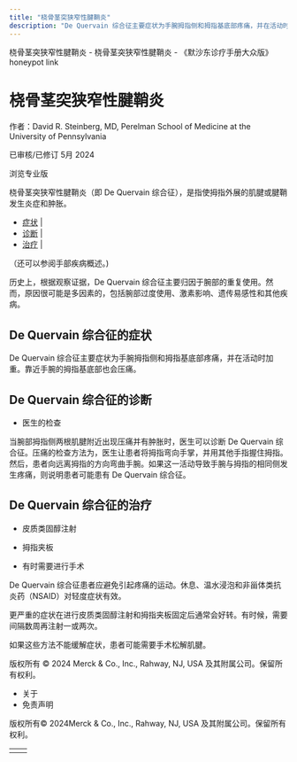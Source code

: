 ```yaml
---
title: "桡骨茎突狭窄性腱鞘炎"
description: "De Quervain 综合征主要症状为手腕拇指侧和拇指基底部疼痛，并在活动时加重。靠近手腕的拇指基底部也会压痛。"
---
```


﻿桡骨茎突狭窄性腱鞘炎 \- 桡骨茎突狭窄性腱鞘炎 \- 《默沙东诊疗手册大众版》 honeypot link

# 桡骨茎突狭窄性腱鞘炎

作者：David R. Steinberg, MD, Perelman School of Medicine at the University of
Pennsylvania

已审核/已修订 5月 2024

浏览专业版

桡骨茎突狭窄性腱鞘炎（即 De Quervain 综合征），是指使拇指外展的肌腱或腱鞘发生炎症和肿胀。

- [症状](#症状_v91046632_zh) \|
- [诊断](#诊断_v91046636_zh) \|
- [治疗](#治疗_v35322593_zh) \|

（还可以参阅手部疾病概述。)

历史上，根据观察证据，De Quervain 综合征主要归因于腕部的重复使用。然而，原因很可能是多因素的，包括腕部过度使用、激素影响、遗传易感性和其他疾病。

## De Quervain 综合征的症状

De Quervain 综合征主要症状为手腕拇指侧和拇指基底部疼痛，并在活动时加重。靠近手腕的拇指基底部也会压痛。

## De Quervain 综合征的诊断

- 医生的检查


当腕部拇指侧两根肌腱附近出现压痛并有肿胀时，医生可以诊断 De Quervain 综合征。压痛的检查方法为，医生让患者将拇指弯向手掌，并用其他手指握住拇指。然后，患者向远离拇指的方向弯曲手腕。如果这一活动导致手腕与拇指的相同侧发生疼痛，则说明患者可能患有 De Quervain 综合征。

## De Quervain 综合征的治疗

- 皮质类固醇注射

- 拇指夹板

- 有时需要进行手术


De Quervain 综合征患者应避免引起疼痛的运动。休息、温水浸泡和非甾体类抗炎药（NSAID）对轻度症状有效。

更严重的症状在进行皮质类固醇注射和拇指夹板固定后通常会好转。有时候，需要间隔数周再注射一或两次。

如果这些方法不能缓解症状，患者可能需要手术松解肌腱。



版权所有 © 2024
Merck & Co., Inc., Rahway, NJ, USA 及其附属公司。保留所有权利。

- 关于
- 免责声明

版权所有© 2024Merck & Co., Inc., Rahway, NJ, USA 及其附属公司。保留所有权利。

|     |     |
| --- | --- |
|  |  |